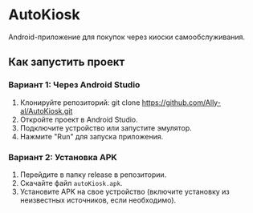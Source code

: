 # AutoKiosk
Android-приложение для покупок через киоски самообслуживания.

## Как запустить проект

### Вариант 1: Через Android Studio

1. Клонируйте репозиторий: git clone https://github.com/Ally-al/AutoKiosk.git
2. Откройте проект в Android Studio.
3. Подключите устройство или запустите эмулятор.
4. Нажмите "Run" для запуска приложения.

### Вариант 2: Установка APK

1. Перейдите в папку release в репозитории.
2. Скачайте файл `autoKiosk.apk`.
3. Установите APK на свое устройство (включите установку из неизвестных источников, если необходимо).
